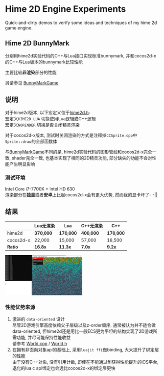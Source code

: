 # Hime 2D Engine Experiments

Quick-and-dirty demos to verify some ideas and techniques of my hime 2d game engine.

## Hime 2D BunnyMark

分别用hime2d实验代码的C++与Lua接口实现标准bunnymark, 并和cocos2d-x的C++与Lua版本的bunnymark比较性能

主要比较**非渲染**部分的性能

另请参见 [BunnyMarkGame](https://github.com/re-esper/BunnyMarkGame)

## 说明

对于hime2d版本, 以下宏定义位于[hime2d.h](https://github.com/re-esper/hime2dexperiment/blob/master/hime2dbunnymark/hime2d/hime2d.h):  
宏定义``HIME2D_LUA`` 切换使用Lua逻辑或C++逻辑  
宏定义``NORENDER`` 切换是否关闭精灵渲染

对于cocos2d-x版本, 测试时关闭渲染的方式是注释掉``CCSprite.cpp``中``Sprite::draw``的全部函数体

与[BunnyMarkGame](https://github.com/re-esper/BunnyMarkGame)不同的是, hime2d实验代码的图形管线和cocos2d-x完全一致, shader完全一致, 也基本实现了相同的2D精灵功能, 部分缺失的功能不会对性能产生明显影响

### 测试环境

Intel Core i7-7700K + Intel HD 630  
渲染部分在**独显**或者**安卓**上比起cocos2d-x会有更大优势, 然而我的显卡坏了- -||

## 结果

|        | Lua无渲染 | Lua  | C++无渲染 | C++ |
| ------------ | ------------ | ------------ | ------------ | ------------ |
| hime2d   | **370,000**     | **170,000**     | **400,000**     | **170,000**     |
| cocos2d-x    | 22,000     | 15,000    | 57,000     | 18,500     |
| **Ratio**    | **16.8x**     | **11.3x**    | **7.0x**     | **9.2x**     |

<img src="https://github.com/re-esper/hime2dexperiment/blob/master/pics/hime2dlua.png" width="50%" height="50%"> 

### 性能优势来源
1. 激进的 ``data-oriented`` 设计  
尽管2D游戏引擎高度依赖父子层级以及z-order顺序, 通常被认为并不适合做data-oriented, 但hime2d还是用比一般ECS更为平坦的结构实现了2D游戏所需功能, 并尽可能保持性能收益  
请参考 [World.cpp](https://github.com/re-esper/hime2dexperiment/blob/master/hime2dbunnymark/hime2d/World.cpp) / [World.h](https://github.com/re-esper/hime2dexperiment/blob/master/hime2dbunnymark/hime2d/World.h)
2. 在拥有非面向对象api的基础上, 采用``luajit ffi``做binding, 大大提升了绑定层的性能  
由于没有C++对象, 没有引用计数, 即使在不能通过ffi获得性能提升的iOS平台, 退化的lua c api绑定也会远比cocos2d-x的绑定层更快


